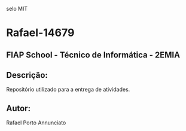 selo MIT

# Rafael-14679
## FIAP School - Técnico de Informática - 2EMIA
## Descrição:
Repositório utilizado para a entrega de atividades.
## Autor:
Rafael Porto Annunciato
